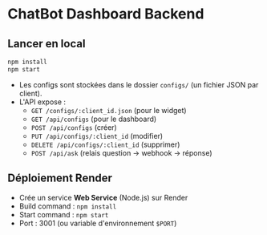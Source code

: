 # ChatBot Dashboard Backend

## Lancer en local

```bash
npm install
npm start
```

- Les configs sont stockées dans le dossier `configs/` (un fichier JSON par client).
- L'API expose :
  - `GET /configs/:client_id.json` (pour le widget)
  - `GET /api/configs` (pour le dashboard)
  - `POST /api/configs` (créer)
  - `PUT /api/configs/:client_id` (modifier)
  - `DELETE /api/configs/:client_id` (supprimer)
  - `POST /api/ask` (relais question → webhook → réponse)

## Déploiement Render

- Crée un service **Web Service** (Node.js) sur Render
- Build command : `npm install`
- Start command : `npm start`
- Port : 3001 (ou variable d'environnement `$PORT`) 